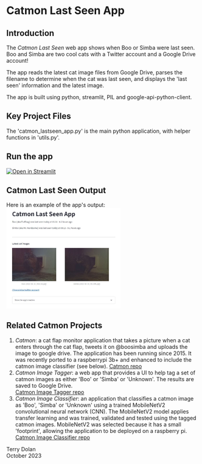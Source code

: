 # Catmon Last Seen App

## Introduction
The *Catmon Last Seen* web app shows when Boo or Simba were last seen.
Boo and Simba are two cool cats with a Twitter account and a Google Drive account!

The app reads the latest cat image files from Google Drive, parses the filename to determine 
when the cat was last seen, and displays the 'last seen' information and the latest image.

The app is built using python, streamlit, PIL and google-api-python-client.

## Key Project Files
The 'catmon\_lastseen\_app.py' is the main python application, with helper
functions in 'utils.py'.

## Run the app
[![Open in Streamlit](https://static.streamlit.io/badges/streamlit_badge_black_white.svg)](https://share.streamlit.io/terrydolan/catmon-lastseen/main/catmon_lastseen_app.py)

## Catmon Last Seen Output
Here is an example of the app's output:  
<img src="https://raw.githubusercontent.com/terrydolan/catmon-lastseen/main/images/catmon_lastseen_example_2022-08-10_142300.jpg"
width="300">

## Related Catmon Projects
1. *Catmon*: a cat flap monitor application that takes a picture when a cat
enters through the cat flap, tweets it on @boosimba and uploads the image
to google drive.
The application has been running since 2015. 
It was recently ported to a raspberrypi 3b+ and enhanced to include the 
catmon image classifier (see below). 
[Catmon repo](https://github.com/terrydolan/catmon)  
2. *Catmon Image Tagger*: a web app that provides a UI to help tag a set of
catmon images as either 'Boo' or 'Simba' or 'Unknown'.
The results are saved to Google Drive.  
[Catmon Image Tagger repo](https://github.com/terrydolan/catmon-img-tag)  
3. *Catmon Image Classifier*: an application that classifies a catmon image 
as 'Boo', 'Simba' or 'Unknown' using a trained MobileNetV2 convolutional neural network (CNN).
The MobileNetV2 model applies transfer learning and was trained, validated and
tested  using the tagged catmon images.
MobileNetV2 was selected because it has a small 'footprint', allowing the
application to be deployed on a raspberry pi.  
[Catmon Image Classifier repo](https://github.com/terrydolan/catmon-img-classifier)  
    
Terry Dolan  
October 2023